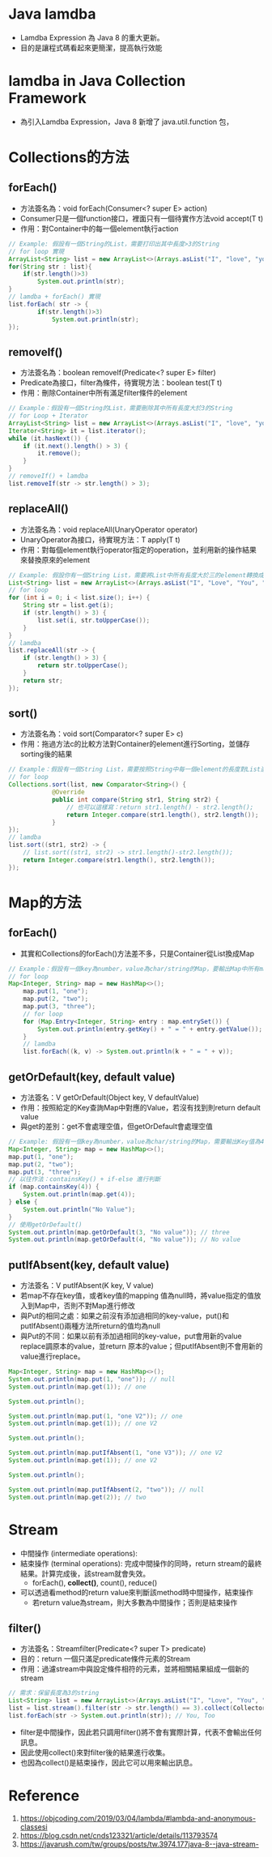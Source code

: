 # Java lamdba
* Lamdba Expression 為 Java 8 的重大更新。
* 目的是讓程式碼看起來更簡潔，提高執行效能

# lamdba in Java Collection Framework
* 為引入Lamdba Expression，Java 8 新增了 java.util.function 包，

# Collections的方法
## forEach()
* 方法簽名為：void forEach(Consumer<? super E> action)
* Consumer只是一個function接口，裡面只有一個待實作方法void accept(T t)
* 作用：對Container中的每一個element執行action
```java
// Example: 假設有一個String的List，需要打印出其中長度>3的String
// for loop 實現
ArrayList<String> list = new ArrayList<>(Arrays.asList("I", "love", "you", "too"));
for(String str : list){
    if(str.length()>3)
        System.out.println(str);
}
// lamdba + forEach() 實現
list.forEach( str -> {
        if(str.length()>3)
            System.out.println(str);
});
```

## removeIf()
* 方法簽名為：boolean removeIf(Predicate<? super E> filter)
* Predicate為接口，filter為條件，待實現方法：boolean test(T t)
* 作用：刪除Container中所有滿足filter條件的element
```java
// Example：假設有一個String的List，需要刪除其中所有長度大於3的String
// for Loop + Iterator
ArrayList<String> list = new ArrayList<>(Arrays.asList("I", "love", "you", "too"));
Iterator<String> it = list.iterator();
while (it.hasNext()) {
    if (it.next().length() > 3) {
        it.remove();
    }
}
// removeIf() + lamdba
list.removeIf(str -> str.length() > 3);
```

## replaceAll()
* 方法簽名為：void replaceAll(UnaryOperator<E> operator)
* UnaryOperator為接口，待實現方法：T apply(T t)
* 作用：對每個element執行operator指定的operation，並利用新的操作結果來替換原來的element
```java
// Example: 假設你有一個String List，需要將List中所有長度大於三的element轉換成UpperCase，其他element保持不變
List<String> list = new ArrayList<>(Arrays.asList("I", "Love", "You", "too"));
// for loop
for (int i = 0; i < list.size(); i++) {
    String str = list.get(i);
    if (str.length() > 3) {
        list.set(i, str.toUpperCase());
    }
}
// lamdba
list.replaceAll(str -> {
    if (str.length() > 3) {
        return str.toUpperCase();
    }
    return str;
});
```

## sort()
* 方法簽名為：void sort(Comparator<? super E> c)
* 作用：拖過方法c的比較方法對Container的element進行Sorting，並儲存sorting後的結果
```java
// Example：假設有一個String List，需要按照String中每一個element的長度對List進行排序
// for loop
Collections.sort(list, new Comparator<String>() {
            @Override
            public int compare(String str1, String str2) {
                // 也可以這樣寫：return str1.length() - str2.length();
                return Integer.compare(str1.length(), str2.length());
            }
});
// lamdba
list.sort((str1, str2) -> {
    // list.sort((str1, str2) -> str1.length()-str2.length());
    return Integer.compare(str1.length(), str2.length());
});
```

# Map的方法
## forEach()
* 其實和Collections的forEach()方法差不多，只是Container從List換成Map
```java
// Example：假設有一個key為number，value為char/string的Map，要輸出Map中所有mapping關係
// for loop
Map<Integer, String> map = new HashMap<>();
    map.put(1, "one");
    map.put(2, "two");
    map.put(3, "three");
    // for loop
    for (Map.Entry<Integer, String> entry : map.entrySet()) {
        System.out.println(entry.getKey() + " = " + entry.getValue());
    }
    // lamdba
    list.forEach((k, v) -> System.out.println(k + " = " + v));

```

## getOrDefault(key, default value)
* 方法簽名：V getOrDefault(Object key, V defaultValue)
* 作用：按照給定的Key查詢Map中對應的Value，若沒有找到則return default value
* 與get的差別：get不會處理空值，但getOrDefault會處理空值
```java
// Example: 假設有一個key為number，value為char/string的Map，需要輸出Key值為4的value，若沒有的話，輸出No value
Map<Integer, String> map = new HashMap<>();
map.put(1, "one");
map.put(2, "two");
map.put(3, "three");
// 以往作法：containsKey() + if-else 進行判斷
if (map.containsKey(4)) {
    System.out.println(map.get(4));
} else {
    System.out.println("No Value");
}
// 使用getOrDefault()   
System.out.println(map.getOrDefault(3, "No value")); // three
System.out.println(map.getOrDefault(4, "No value")); // No value
```

## putIfAbsent(key, default value)
* 方法簽名：V putIfAbsent(K key, V value)
* 若map不存在key值，或者key值的mapping 值為null時，將value指定的值放入到Map中，否則不對Map進行修改
* 與Put的相同之處：如果之前沒有添加過相同的key-value，put()和putIfAbsent()兩種方法所return的值均為null
* 與Put的不同：如果以前有添加過相同的key-value，put會用新的value replace調原本的value，並return 原本的value；但putIfAbsent則不會用新的value進行replace。
```java
Map<Integer, String> map = new HashMap<>();
System.out.println(map.put(1, "one")); // null 
System.out.println(map.get(1)); // one

System.out.println();

System.out.println(map.put(1, "one V2")); // one
System.out.println(map.get(1)); // one V2

System.out.println();

System.out.println(map.putIfAbsent(1, "one V3")); // one V2
System.out.println(map.get(1)); // one V2

System.out.println();

System.out.println(map.putIfAbsent(2, "two")); // null
System.out.println(map.get(2)); // two
```

# Stream
* 中間操作 (intermediate operations):
* 結束操作 (terminal operations): 完成中間操作的同時，return stream的最終結果。計算完成後，該stream就會失效。
  * forEach(), **collect()**, count(), reduce()
* 可以透過看method的return value來判斷該method時中間操作，結束操作
  * 若return value為stream，則大多數為中間操作；否則是結束操作

## filter()
* 方法簽名：Stream<T>filter(Predicate<? super T> predicate)
* 目的：return 一個只滿足predicate條件元素的Stream
* 作用：過濾stream中與設定條件相符的元素，並將相關結果組成一個新的stream
```java
// 需求：保留長度為3的string
List<String> list = new ArrayList<>(Arrays.asList("I", "Love", "You", "Too"));
list = list.stream().filter(str -> str.length() == 3).collect(Collectors.toList());
list.forEach(str -> System.out.println(str)); // You, Too
```
* filter是中間操作，因此若只調用filter()將不會有實際計算，代表不會輸出任何訊息。
* 因此使用collect()來對filter後的結果進行收集。
* 也因為collect()是結束操作，因此它可以用來輸出訊息。

# Reference
1. https://objcoding.com/2019/03/04/lambda/#lambda-and-anonymous-classesi
2. https://blog.csdn.net/cnds123321/article/details/113793574
3. https://javarush.com/tw/groups/posts/tw.3974.177java-8--java-stream-